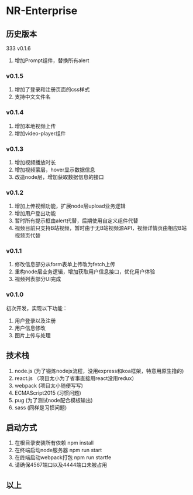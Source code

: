 # NR-Enterprise
## 历史版本
333 v0.1.6
1. 增加Prompt组件，替换所有alert
### v0.1.5
1. 增加了登录和注册页面的css样式
2. 支持中文文件名
### v0.1.4
1. 增加本地视频上传
2. 增加video-player组件
### v0.1.3
1. 增加视频播放时长
2. 增加视频蒙层，hover显示数据信息
3. 改造node层，增加获取数据信息的接口
### v0.1.2
1. 增加上传视频功能，扩展node层upload业务逻辑
2. 增加用户登出功能
3. 暂时所有提示框由alert代替，后期使用自定义组件代替
4. 视频目前只支持B站视频，暂时由于无B站视频源API，视频详情页由相应B站视频页代替
### v0.1.1
1. 修改信息部分从form表单上传改为fetch上传
2. 重构node层业务逻辑，增加获取用户信息接口，优化用户体验
3. 视频列表部分UI完成
### v0.1.0
初次开发，实现以下功能：
1. 用户登录以及注册
2. 用户信息修改
3. 图片上传与处理
## 技术栈
1. node.js (为了锻炼nodejs流程，没用express和koa框架，特意用原生撸的)
2. react.js （项目太小为了省事直接用react没用redux）
3. webpack (项目太小随便写写)
4. ECMAScript2015 (习惯问题)
5. pug (为了测试node配合模板输出)
6. sass (同样是习惯问题)
## 启动方式
1. 在根目录安装所有依赖 npm install
2. 在终端启动node服务器 npm run start
3. 在终端启动webpack打包 npm run startfe
4. 请确保4567端口以及4444端口未被占用
## 以上

